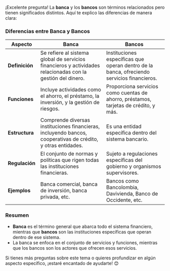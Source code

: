 ¡Excelente pregunta! La **banca** y los **bancos** son términos relacionados pero tienen significados distintos. Aquí te explico las diferencias de manera clara:

### Diferencias entre Banca y Bancos

| **Aspecto**          | **Banca**                                         | **Bancos**                                   |
|----------------------|---------------------------------------------------|----------------------------------------------|
| **Definición**       | Se refiere al sistema global de servicios financieros y actividades relacionadas con la gestión del dinero. | Instituciones específicas que operan dentro de la banca, ofreciendo servicios financieros. |
| **Funciones**        | Incluye actividades como el ahorro, el préstamo, la inversión, y la gestión de riesgos. | Proporciona servicios como cuentas de ahorro, préstamos, tarjetas de crédito, y más. |
| **Estructura**       | Comprende diversas instituciones financieras, incluyendo bancos, cooperativas de crédito, y otras entidades. | Es una entidad específica dentro del sistema bancario. |
| **Regulación**       | El conjunto de normas y políticas que rigen todas las instituciones financieras. | Sujeto a regulaciones específicas del gobierno y organismos supervisores. |
| **Ejemplos**         | Banca comercial, banca de inversión, banca privada, etc. | Bancos como Bancolombia, Davivienda, Banco de Occidente, etc. |

### Resumen
- **Banca** es el término general que abarca todo el sistema financiero, mientras que **bancos** son las instituciones específicas que operan dentro de ese sistema.
- La banca se enfoca en el conjunto de servicios y funciones, mientras que los bancos son los actores que ofrecen esos servicios.

Si tienes más preguntas sobre este tema o quieres profundizar en algún aspecto específico, ¡estaré encantado de ayudarte! 😊